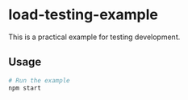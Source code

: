 # load-testing-example

This is a practical example for testing development.

## Usage

```bash
# Run the example
npm start
```
